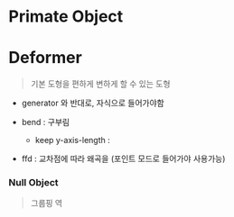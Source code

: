 # Primate Object

# Deformer

> 기본 도형을 편하게 변하게 할 수 있는 도형 

- generator 와 반대로, 자식으로 들어가야함

- bend : 구부림
    - keep y-axis-length :
    
- ffd : 교차점에 따라 왜곡을  (포인트 모드로 들어가야 사용가능)
### Null Object 

> 그룹핑 역
